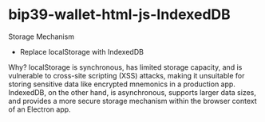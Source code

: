 # bip39-wallet-html-js-IndexedDB



Storage Mechanism

- Replace localStorage with IndexedDB

Why?
localStorage is synchronous, has limited storage capacity, and is vulnerable to cross-site scripting (XSS) attacks, making it unsuitable for storing sensitive data like encrypted mnemonics in a production app. IndexedDB, on the other hand, is asynchronous, supports larger data sizes, and provides a more secure storage mechanism within the browser context of an Electron app.
